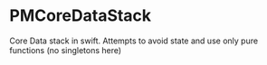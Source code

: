 PMCoreDataStack
===============

Core Data stack in swift. Attempts to avoid state and use only pure functions (no singletons here)

